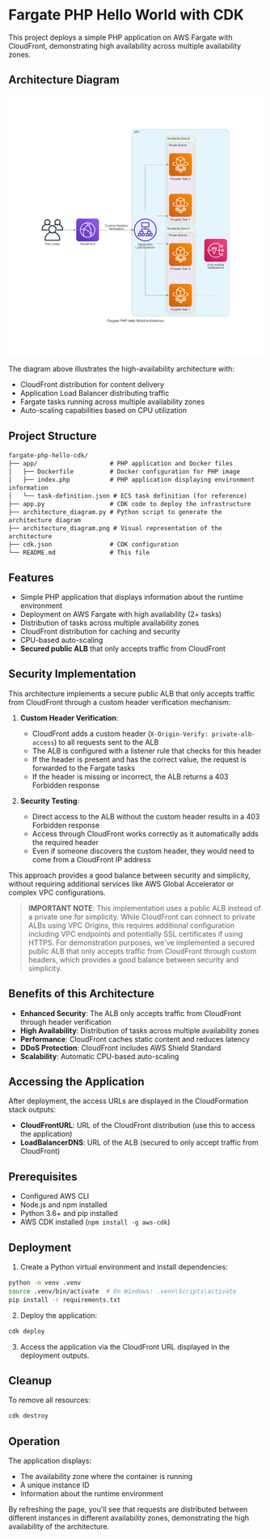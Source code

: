 # Fargate PHP Hello World with CDK

This project deploys a simple PHP application on AWS Fargate with CloudFront, demonstrating high availability across multiple availability zones.

## Architecture Diagram

![Architecture Diagram](architecture_diagram.png)

The diagram above illustrates the high-availability architecture with:
- CloudFront distribution for content delivery
- Application Load Balancer distributing traffic
- Fargate tasks running across multiple availability zones
- Auto-scaling capabilities based on CPU utilization

## Project Structure

```
fargate-php-hello-cdk/
├── app/                    # PHP application and Docker files
│   ├── Dockerfile          # Docker configuration for PHP image
│   ├── index.php           # PHP application displaying environment information
│   └── task-definition.json # ECS task definition (for reference)
├── app.py                  # CDK code to deploy the infrastructure
├── architecture_diagram.py # Python script to generate the architecture diagram
├── architecture_diagram.png # Visual representation of the architecture
├── cdk.json                # CDK configuration
└── README.md               # This file
```

## Features

- Simple PHP application that displays information about the runtime environment
- Deployment on AWS Fargate with high availability (2+ tasks)
- Distribution of tasks across multiple availability zones
- CloudFront distribution for caching and security
- CPU-based auto-scaling
- **Secured public ALB** that only accepts traffic from CloudFront

## Security Implementation

This architecture implements a secure public ALB that only accepts traffic from CloudFront through a custom header verification mechanism:

1. **Custom Header Verification**: 
   - CloudFront adds a custom header (`X-Origin-Verify: private-alb-access`) to all requests sent to the ALB
   - The ALB is configured with a listener rule that checks for this header
   - If the header is present and has the correct value, the request is forwarded to the Fargate tasks
   - If the header is missing or incorrect, the ALB returns a 403 Forbidden response

2. **Security Testing**:
   - Direct access to the ALB without the custom header results in a 403 Forbidden response
   - Access through CloudFront works correctly as it automatically adds the required header
   - Even if someone discovers the custom header, they would need to come from a CloudFront IP address

This approach provides a good balance between security and simplicity, without requiring additional services like AWS Global Accelerator or complex VPC configurations.

> **IMPORTANT NOTE**: This implementation uses a public ALB instead of a private one for simplicity. While CloudFront can connect to private ALBs using VPC Origins, this requires additional configuration including VPC endpoints and potentially SSL certificates if using HTTPS. For demonstration purposes, we've implemented a secured public ALB that only accepts traffic from CloudFront through custom headers, which provides a good balance between security and simplicity.

## Benefits of this Architecture

- **Enhanced Security**: The ALB only accepts traffic from CloudFront through header verification
- **High Availability**: Distribution of tasks across multiple availability zones
- **Performance**: CloudFront caches static content and reduces latency
- **DDoS Protection**: CloudFront includes AWS Shield Standard
- **Scalability**: Automatic CPU-based auto-scaling

## Accessing the Application

After deployment, the access URLs are displayed in the CloudFormation stack outputs:

- **CloudFrontURL**: URL of the CloudFront distribution (use this to access the application)
- **LoadBalancerDNS**: URL of the ALB (secured to only accept traffic from CloudFront)

## Prerequisites

- Configured AWS CLI
- Node.js and npm installed
- Python 3.6+ and pip installed
- AWS CDK installed (`npm install -g aws-cdk`)

## Deployment

1. Create a Python virtual environment and install dependencies:

```bash
python -m venv .venv
source .venv/bin/activate  # On Windows: .venv\Scripts\activate
pip install -r requirements.txt
```

2. Deploy the application:

```bash
cdk deploy
```

3. Access the application via the CloudFront URL displayed in the deployment outputs.

## Cleanup

To remove all resources:

```bash
cdk destroy
```

## Operation

The application displays:
- The availability zone where the container is running
- A unique instance ID
- Information about the runtime environment

By refreshing the page, you'll see that requests are distributed between different instances in different availability zones, demonstrating the high availability of the architecture.

